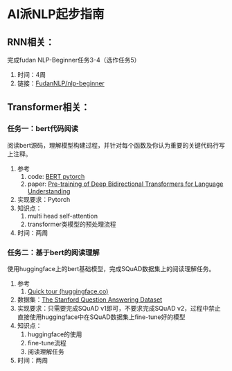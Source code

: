 # AI派NLP起步指南

## RNN相关：

完成fudan NLP-Beginner任务3-4（选作任务5）

1. 时间：4周
2. 链接：[FudanNLP/nlp-beginner](https://github.com/FudanNLP/nlp-beginner)



## Transformer相关：

### 任务一：bert代码阅读

阅读bert源码，理解模型构建过程，并针对每个函数及你认为重要的关键代码行写上注释。

1. 参考
   1. code: [BERT pytorch ](https://github.com/codertimo/BERT-pytorch)
   2. paper: [Pre-training of Deep Bidirectional Transformers for Language Understanding ](https://arxiv.org/abs/1810.04805)
2. 实现要求：Pytorch
3. 知识点：
   1. multi head self-attention
   2. transformer类模型的预处理流程
4. 时间：两周



### 任务二：基于bert的阅读理解

使用huggingface上的bert基础模型，完成SQuAD数据集上的阅读理解任务。

1. 参考
   1. [Quick tour (huggingface.co)](https://huggingface.co/docs/transformers/quicktour)
2. 数据集：[The Stanford Question Answering Dataset](https://rajpurkar.github.io/SQuAD-explorer/)
3. 实现要求：只需要完成SQuAD v1即可，不要求完成SQuAD v2，过程中禁止直接使用huggingface中在SQuAD数据集上fine-tune好的模型
4. 知识点：
   1. huggingface的使用
   2. fine-tune流程
   3. 阅读理解任务
5. 时间：两周
